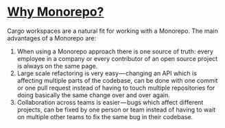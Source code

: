 # [Why Monorepo?](https://medium.com/@maoberlehner/monorepos-in-the-wild-33c6eb246cb9)
Cargo workspaces are a natural fit for working with a Monorepo. The main advantages of a Monorepo are:
1. When using a Monorepo approach there is one source of truth: every employee in a company or every contributor of an 
   open source project is always on the same page.
2. Large scale refactoring is very easy — changing an API which is affecting multiple parts of the codebase, can be done 
   with one commit or one pull request instead of having to touch multiple repositories for doing basically the same change 
   over and over again.
3. Collaboration across teams is easier — bugs which affect different projects, can be fixed by one person or team instead 
   of having to wait on multiple other teams to fix the same bug in their codebase. 